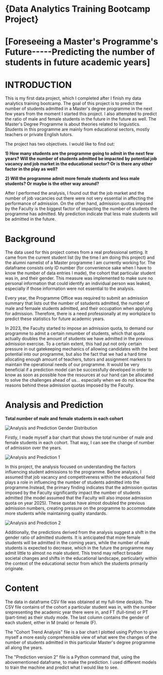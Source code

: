 # {Data Analytics Training Bootcamp Project}

# [Foreseeing a Master's Programme's Future-----Predicting the number of students in future academic years]

# INTRODUCTION
This is my first data project, which I completed after I finish my data analytics training bootcamp. The goal of this project is to predict the number of students admitted in a Master's degree programme in the next few years from the moment I started this project. 
I also attempted to predict the ratio of male and female students in the future in the future as well. The Master's Degree Programme is about theories related to linguistics. Students in this programme are mainly from educational sectors, mostly teachers or private English tutors.

The project has two objectives. I would like to find out:

  **1) How many students are the programme going to admit in the next few years? Will the number of students admitted be impacted by potential job vacancy and job market in the educational sector? Or is there any other factor in the play as well?**
  
  **2) Will the programme admit more female students and less male students? Or maybe is the other way around?**
  
After I performed the analysis, I found out that the job market and the number of job vacancies out there were not very essential in affecting the performance of admission. On the other hand, admission quotas imposed by the Faculty is the biggest factor of impacting the number of students the programme has admitted. My prediction indicate that less male students will be admitted in the future.

# Background
The data used for this project comes from a real professional setting. It came from the current student list (by the time I am doing this project) and the alumni namelist of a Master programme I am currently working for. The dataframe consists only ID number (for convenience sake when I have to know the number of data entries I made), the cohort that particular student was in, and their gender. This measure was implemented to make sure no personal information that could identify an individual person was leaked, especially if those information were not essential to the analysis.

Every year, the Programme Office was required to submit an admission summary that lists out the number of sstudents admitted, the number of male and femaale students admitted, and their occupation when applying for admission. Therefore, there is a need professionally at my workplace to predict these statistics for future academic years.

In 2023, the Faculty started to impose an admission quota, to demand our programme to admit a certain nmumber of students, which that quota actually doubles the amount of students we have admitted in the previous admission exercise. To a certain extent, this had put not only certain pressure in out gatekeeping mechanics of allowing candidates with the best potential into our programme, but also the fact that we had a hard time allocating enough amount of teachers, tutors and assignment markers to maintain the operational needs of our programme. It would be very beneficial if a prediction model can be successfully developed in order to know as soon as possible how the resources at our hand can be allocated to solve the challenges ahead of us... especially when we do not know the reasons behind these admission quotas  imposed by the Faculty.

# Analysis and Prediction

__**Total number of male and female students in each cohort**__

![Analysis and Prediction Gender Distribution](https://github.com/user-attachments/assets/c7abbc3e-2069-41aa-a9e4-aa7df2922124)

Firstly, I made myself a bar chart that shows the total number of male and female students in each cohort. That way, I can see the change of number of admission over the years.

![Analysis and Prediction 1](https://github.com/user-attachments/assets/20c694b6-67ec-453a-a798-3b125a06b901)

In this project, the analysis focused on understanding the factors influencing student admissions to the programme. Before analysis, I assumed that job vacancy and competitveness within the educational field plays a role in influencing the number of students admitted into the programme.Instead, the primary finding indicates that the admission quotas imposed by the Faculty significantly impact the number of students admitted (the model assumed that the Faculty will also impose admission quota on year 2025). These quotas have almost doubled the previous admission numbers, creating pressure on the programme to accommodate more students while maintaining quality standards.

![Analysis and Prediction 2](https://github.com/user-attachments/assets/f1fe4a48-4720-4f39-b5c8-d3588362a093)

Additionally, the predictions derived from the analysis suggest a shift in the gender ratio of admitted students. It is anticipated that more female students will be admitted in the coming years, while the number of male students is expected to decrease, which in the future the programme may admit little to almost no male student. This trend may reflect broader societal changes and shifts in the educational landscape, particularly within the context of the educational sector from which the students primarily originate.

# Content
The data in dataframe CSV file was obtained at my full-time deskjob. The CSV file contains of the cohort a particular student was in, with the number srepresenting the academic year there were in, and FT (full-time) or PT (part-time) as their study mode. 
The last column contains the gender of each student, either in M (male) or female (F).

The "Cohort Trend Analysis" file is a bar chart I plotted using Python to give myself a more easily comprehensible view of what were the changes of the number of students admitted in this particular Master's degree programme all along the years.

The "Prediction version 2" file is a Python command that, using the abovementioned dataframe, to make the prediction. I used different models to train the machine and predict what I would like to see.
